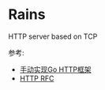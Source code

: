 # Rains
HTTP server based on TCP

参考:
- [手动实现Go HTTP框架](https://gufeijun.com/post/httpframe/3/)
- [HTTP RFC](https://www.cnblogs.com/Kimbing-Ng/p/12411017.html)
